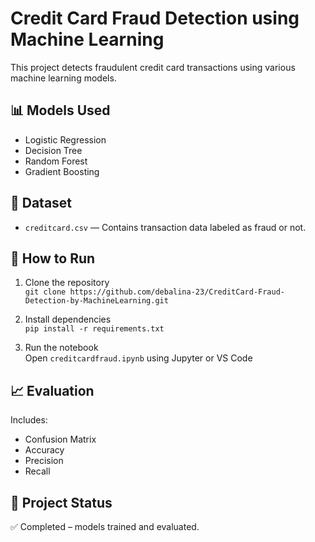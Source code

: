 # Credit Card Fraud Detection using Machine Learning

This project detects fraudulent credit card transactions using various machine learning models.

## 📊 Models Used
- Logistic Regression
- Decision Tree
- Random Forest
- Gradient Boosting

## 📁 Dataset
- `creditcard.csv` — Contains transaction data labeled as fraud or not.

## 🚀 How to Run
1. Clone the repository  
   `git clone https://github.com/debalina-23/CreditCard-Fraud-Detection-by-MachineLearning.git`

2. Install dependencies  
   `pip install -r requirements.txt`

3. Run the notebook  
   Open `creditcardfraud.ipynb` using Jupyter or VS Code

## 📈 Evaluation
Includes:
- Confusion Matrix
- Accuracy
- Precision
- Recall

## 📌 Project Status
✅ Completed – models trained and evaluated.
